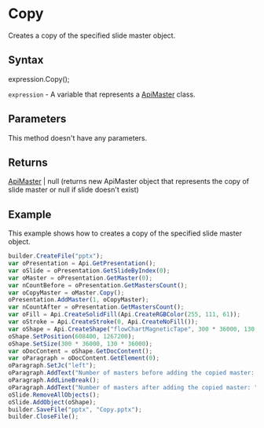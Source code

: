 # Copy

Creates a copy of the specified slide master object.

## Syntax

expression.Copy();

`expression` - A variable that represents a [ApiMaster](../ApiMaster.md) class.

## Parameters

This method doesn't have any parameters.

## Returns

[ApiMaster](../ApiMaster.md) &#124; null (returns new ApiMaster object that represents the copy of slide master or null if slide doesn't exist)

## Example

This example shows how to creates a copy of the specified slide master object.

```javascript
builder.CreateFile("pptx");
var oPresentation = Api.GetPresentation();
var oSlide = oPresentation.GetSlideByIndex(0);
var oMaster = oPresentation.GetMaster(0);
var nCountBefore = oPresentation.GetMastersCount();
var oCopyMaster = oMaster.Copy();
oPresentation.AddMaster(1, oCopyMaster);
var nCountAfter = oPresentation.GetMastersCount();
var oFill = Api.CreateSolidFill(Api.CreateRGBColor(255, 111, 61));
var oStroke = Api.CreateStroke(0, Api.CreateNoFill());
var oShape = Api.CreateShape("flowChartMagneticTape", 300 * 36000, 130 * 36000, oFill, oStroke);
oShape.SetPosition(608400, 1267200);
oShape.SetSize(300 * 36000, 130 * 36000);
var oDocContent = oShape.GetDocContent();
var oParagraph = oDocContent.GetElement(0);
oParagraph.SetJc("left");
oParagraph.AddText("Number of masters before adding the copied master: " + nCountBefore);
oParagraph.AddLineBreak();
oParagraph.AddText("Number of masters after adding the copied master: " + nCountAfter);
oSlide.RemoveAllObjects();
oSlide.AddObject(oShape);
builder.SaveFile("pptx", "Copy.pptx");
builder.CloseFile();
```